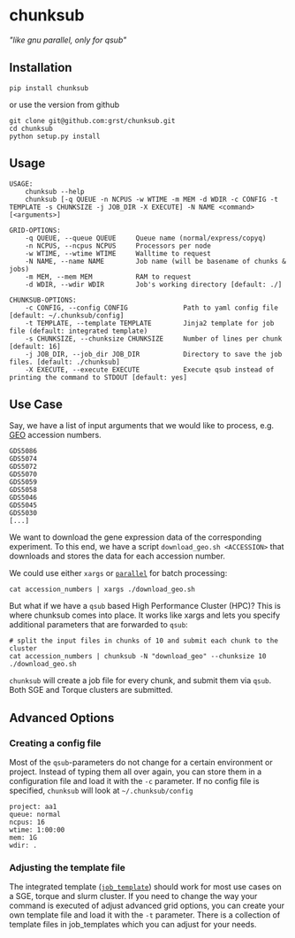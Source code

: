 # chunksub 
*"like gnu parallel, only for qsub"*

## Installation
```
pip install chunksub
```
or use the version from github
```
git clone git@github.com:grst/chunksub.git
cd chunksub
python setup.py install
```

## Usage
```
USAGE:
    chunksub --help
    chunksub [-q QUEUE -n NCPUS -w WTIME -m MEM -d WDIR -c CONFIG -t TEMPLATE -s CHUNKSIZE -j JOB_DIR -X EXECUTE] -N NAME <command> [<arguments>]

GRID-OPTIONS:
    -q QUEUE, --queue QUEUE     Queue name (normal/express/copyq)
    -n NCPUS, --ncpus NCPUS     Processors per node
    -w WTIME, --wtime WTIME     Walltime to request
    -N NAME, --name NAME        Job name (will be basename of chunks & jobs)
    -m MEM, --mem MEM           RAM to request
    -d WDIR, --wdir WDIR        Job's working directory [default: ./]

CHUNKSUB-OPTIONS:
    -c CONFIG, --config CONFIG              Path to yaml config file [default: ~/.chunksub/config]
    -t TEMPLATE, --template TEMPLATE        Jinja2 template for job file (default: integrated template)
    -s CHUNKSIZE, --chunksize CHUNKSIZE     Number of lines per chunk [default: 16]
    -j JOB_DIR, --job_dir JOB_DIR           Directory to save the job files. [default: ./chunksub]
    -X EXECUTE, --execute EXECUTE           Execute qsub instead of printing the command to STDOUT [default: yes]
```

## Use Case 
Say, we have a list of input arguments that we would like to process,
e.g. [GEO](https://www.ncbi.nlm.nih.gov/geo/) accession numbers.

```
GDS5086
GDS5074
GDS5072
GDS5070
GDS5059
GDS5058
GDS5046
GDS5045
GDS5030
[...]
```

We want to download the gene expression data of the corresponding experiment.
To this end, we have a script `download_geo.sh <ACCESSION>` that downloads and
stores the data for each accession number.

We could use either `xargs` or [`parallel`](https://www.gnu.org/software/parallel/)
for batch processing:

```
cat accession_numbers | xargs ./download_geo.sh
```

But what if we have a `qsub` based High Performance Cluster (HPC)?
This is where chunksub comes into place. It works like xargs and lets
you specify additional parameters that are forwarded to `qsub`:

```
# split the input files in chunks of 10 and submit each chunk to the cluster
cat accession_numbers | chunksub -N "download_geo" --chunksize 10 ./download_geo.sh
```

`chunksub` will create a job file for every chunk, and submit them via `qsub`. Both SGE and Torque clusters are submitted. 

## Advanced Options
### Creating a config file
Most of the `qsub`-parameters do not change for a certain environment or project. Instead of typing them all over again, you can store them in a configuration file and load it with the `-c` parameter. If no config file is specified, `chunksub` will look at `~/.chunksub/config`

```
project: aa1
queue: normal
ncpus: 16
wtime: 1:00:00
mem: 1G
wdir: .
```

### Adjusting the template file
The integrated template ([`job_template`](job_template)) should work for most use cases on a SGE, torque and slurm cluster. If you need to change the way your command is executed of adjust advanced grid options, you can create your own template file and load it with the `-t` parameter. There is a collection of template files in job_templates which you can adjust for your needs. 
